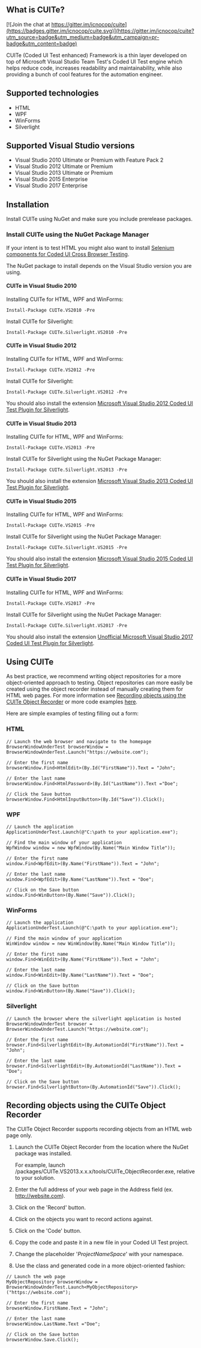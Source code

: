## What is CUITe?

[![Join the chat at https://gitter.im/icnocop/cuite](https://badges.gitter.im/icnocop/cuite.svg)](https://gitter.im/icnocop/cuite?utm_source=badge&utm_medium=badge&utm_campaign=pr-badge&utm_content=badge)

CUITe (Coded UI Test enhanced) Framework is a thin layer developed on top of Microsoft Visual Studio Team Test's Coded UI Test engine which helps reduce code, increases readability and maintainability, while also providing a bunch of cool features for the automation engineer.

## Supported technologies

- HTML
- WPF
- WinForms
- Silverlight

## Supported Visual Studio versions

- Visual Studio 2010 Ultimate or Premium with Feature Pack 2
- Visual Studio 2012 Ultimate or Premium
- Visual Studio 2013 Ultimate or Premium
- Visual Studio 2015 Enterprise
- Visual Studio 2017 Enterprise

## Installation

Install CUITe using NuGet and make sure you include prerelease packages.

### Install CUITe using the NuGet Package Manager

If your intent is to test HTML you might also want to install [Selenium components for Coded UI Cross Browser Testing](https://visualstudiogallery.msdn.microsoft.com/11cfc881-f8c9-4f96-b303-a2780156628d).

The NuGet package to install depends on the Visual Studio version you are using.

#### CUITe in Visual Studio 2010

Installing CUITe for HTML, WPF and WinForms:

```Install-Package CUITe.VS2010 -Pre```

Install CUITe for Silverlight:

```Install-Package CUITe.Silverlight.VS2010 -Pre```

#### CUITe in Visual Studio 2012

Installing CUITe for HTML, WPF and WinForms:

```Install-Package CUITe.VS2012 -Pre```

Install CUITe for Silverlight:

```Install-Package CUITe.Silverlight.VS2012 -Pre```

You should also install the extension [Microsoft Visual Studio 2012 Coded UI Test Plugin for Silverlight](https://marketplace.visualstudio.com/items?itemName=PrachiBoraMSFT.MicrosoftVisualStudioUITestPluginforSilverlight).

#### CUITe in Visual Studio 2013

Installing CUITe for HTML, WPF and WinForms:

```Install-Package CUITe.VS2013 -Pre```

Install CUITe for Silverlight using the NuGet Package Manager:

```Install-Package CUITe.Silverlight.VS2013 -Pre```

You should also install the extension [Microsoft Visual Studio 2013 Coded UI Test Plugin for Silverlight](https://marketplace.visualstudio.com/items?itemName=PrachiBoraMSFT.MicrosoftVisualStudio2013CodedUITestPluginforSilve).

#### CUITe in Visual Studio 2015

Installing CUITe for HTML, WPF and WinForms:

```Install-Package CUITe.VS2015 -Pre```

Install CUITe for Silverlight using the NuGet Package Manager:

```Install-Package CUITe.Silverlight.VS2015 -Pre```

You should also install the extension [Microsoft Visual Studio 2015 Coded UI Test Plugin for Silverlight](https://marketplace.visualstudio.com/items?itemName=AtinBansal.MicrosoftVisualStudio2015CodedUITestPluginforSilve).

#### CUITe in Visual Studio 2017

Installing CUITe for HTML, WPF and WinForms:

```Install-Package CUITe.VS2017 -Pre```

Install CUITe for Silverlight using the NuGet Package Manager:

```Install-Package CUITe.Silverlight.VS2017 -Pre```

You should also install the extension [Unofficial Microsoft Visual Studio 2017 Coded UI Test Plugin for Silverlight](https://marketplace.visualstudio.com/items?itemName=RamiAbughazaleh.CodedUITestPluginForSilverlight).

## Using CUITe

As best practice, we recommend writing object repositories for a more object-oriented approach to testing.
Object repositories can more easily be created using the object recorder instead of manually creating them for HTML web pages.
For more information see [Recording objects using the CUITe Object Recorder](#recording-objects-using-the-cuite-object-recorder) or more code examples [here](https://github.com/icnocop/cuite/tree/master/src).

Here are simple examples of testing filling out a form:

### HTML
```
// Launch the web browser and navigate to the homepage
BrowserWindowUnderTest browserWindow = BrowserWindowUnderTest.Launch("https://website.com");

// Enter the first name
browserWindow.Find<HtmlEdit>(By.Id("FirstName")).Text = "John";

// Enter the last name
browserWindow.Find<HtmlPassword>(By.Id("LastName")).Text ="Doe";

// Click the Save button
browserWindow.Find<HtmlInputButton>(By.Id("Save")).Click();
```

### WPF
```
// Launch the application
ApplicationUnderTest.Launch(@"C:\path to your application.exe");

// Find the main window of your application
WpfWindow window = new WpfWindow(By.Name("Main Window Title"));

// Enter the first name
window.Find<WpfEdit>(By.Name("FirstName")).Text = "John";

// Enter the last name
window.Find<WpfEdit>(By.Name("LastName")).Text = "Doe";

// Click on the Save button
window.Find<WinButton>(By.Name("Save")).Click();
```

### WinForms
```
// Launch the application
ApplicationUnderTest.Launch(@"C:\path to your application.exe");

// Find the main window of your application
WinWindow window = new WinWindow(By.Name("Main Window Title"));

// Enter the first name
window.Find<WinEdit>(By.Name("FirstName")).Text = "John";

// Enter the last name
window.Find<WinEdit>(By.Name("LastName")).Text = "Doe";

// Click on the Save button
window.Find<WinButton>(By.Name("Save")).Click();
```

### Silverlight

```
// Launch the browser where the silverlight application is hosted
BrowserWindowUnderTest browser = BrowserWindowUnderTest.Launch("https://website.com");

// Enter the first name
browser.Find<SilverlightEdit>(By.AutomationId("FirstName")).Text = "John";

// Enter the last name
browser.Find<SilverlightEdit>(By.AutomationId("LastName")).Text = "Doe";

// Click on the Save button
browser.Find<SilverlightButton>(By.AutomationId("Save")).Click();
```

## Recording objects using the CUITe Object Recorder

The CUITe Object Recorder supports recording objects from an HTML web page only.

1. Launch the CUITe Object Recorder from the location where the NuGet package was installed.

   For example, launch /packages/CUITe.VS2013.x.x.x/tools/CUITe_ObjectRecorder.exe, relative to your solution.

2. Enter the full address of your web page in the Address field (ex. http://website.com).
3. Click on the 'Record' button.
4. Click on the objects you want to record actions against.
5. Click on the 'Code' button.
6. Copy the code and paste it in a new file in your Coded UI Test project.
7. Change the placeholder '$ProjectNameSpace$' with your namespace.
8. Use the class and generated code in a more object-oriented fashion:
```
// Launch the web page
MyObjectRepository browserWindow = BrowserWindowUnderTest.Launch<MyObjectRepository>("https://website.com");

// Enter the first name
browserWindow.FirstName.Text = "John";

// Enter the last name
browserWindow.LastName.Text ="Doe";

// Click on the Save button
browserWindow.Save.Click();
```
